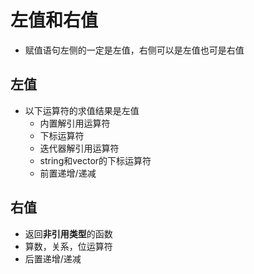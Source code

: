 # 左值和右值

- 赋值语句左侧的一定是左值，右侧可以是左值也可是右值

## 左值

- 以下运算符的求值结果是左值
  - 内置解引用运算符
  - 下标运算符
  - 迭代器解引用运算符
  - string和vector的下标运算符
  - 前置递增/递减
  
## 右值  

- 返回**非引用类型**的函数
- 算数，关系，位运算符
- 后置递增/递减